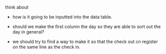 think about 
- how is it going to be inputted into the data table. 
- should we make the first column the day so they are able to sort out the day in general? 

- we should try to find a way to make it so that the check out cn register on the same line as the check in. 